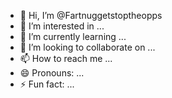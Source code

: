 - 👋 Hi, I’m @Fartnuggetstoptheopps
- 👀 I’m interested in ...
- 🌱 I’m currently learning ...
- 💞️ I’m looking to collaborate on ...
- 📫 How to reach me ...
- 😄 Pronouns: ...
- ⚡ Fun fact: ...

<!---
Fartnuggetstoptheopps/Fartnuggetstoptheopps is a ✨ special ✨ repository because its `README.md` (this file) appears on your GitHub profile.
You can click the Preview link to take a look at your changes.
--->
